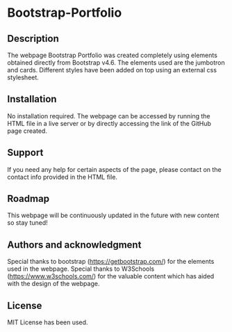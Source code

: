 # Bootstrap-Portfolio

## Description
The webpage Bootstrap Portfolio was created completely using elements obtained directly from Bootstrap v4.6. The elements used are the jumbotron and cards. Different styles have been added on top using an external css stylesheet.

## Installation
No installation required. The webpage can be accessed by running the HTML file in a live server or by directly accessing the link of the GitHub page created.

## Support
If you need any help for certain aspects of the page, please contact on the contact info provided in the HTML file.

## Roadmap
This webpage will be continuously updated in the future with new content so stay tuned!

## Authors and acknowledgment
Special thanks to bootstrap (https://getbootstrap.com/) for the elements used in the webpage.
Special thanks to W3Schools (https://www.w3schools.com/) for the valuable content which has aided with the design of the webpage.

## License
MIT License has been used.
